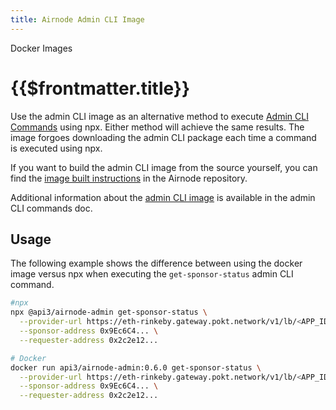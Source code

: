 ```yaml
---
title: Airnode Admin CLI Image
---
```


<TitleSpan>Docker Images</TitleSpan>

# {{$frontmatter.title}}

<VersionWarning/>

<TocHeader /> <TOC class="table-of-contents" :include-level="[2,3]" /><!-- TODO: link \[docker hub\](https://hub.docker.com/r/api3/airnode-admin) once image is published --><!-- TODO: link \[Airnode repository\](https://github.com/api3dao/airnode/tree/v0.5/packages/airnode-admin/docker) once image is published -->Use the admin CLI image as an alternative method to execute [Admin CLI Commands](../../reference/packages/admin-cli.md) using npx. Either method will achieve the same results. The image forgoes downloading the admin CLI package each time a command is executed using npx.

If you want to build the admin CLI image from the source yourself, you can find the [image built instructions](https://github.com/api3dao/airnode/tree/v0.5/packages/airnode-admin/docker) in the Airnode repository.

Additional information about the [admin CLI image](../../reference/packages/admin-cli.md#using-docker) is available in the admin CLI commands doc.

## Usage

The following example shows the difference between using the docker image versus npx when executing the `get-sponsor-status` admin CLI command.

```sh
#npx
npx @api3/airnode-admin get-sponsor-status \
  --provider-url https://eth-rinkeby.gateway.pokt.network/v1/lb/<APP_ID> \
  --sponsor-address 0x9Ec6C4... \
  --requester-address 0x2c2e12...

# Docker
docker run api3/airnode-admin:0.6.0 get-sponsor-status \
  --provider-url https://eth-rinkeby.gateway.pokt.network/v1/lb/<APP_ID> \
  --sponsor-address 0x9Ec6C4... \
  --requester-address 0x2c2e12...
```
